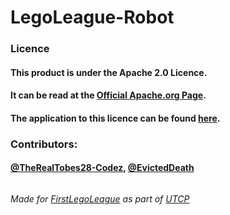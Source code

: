 # LegoLeague-Robot

### Licence

#### This product is under the Apache 2.0 Licence. 
#### It can be read at the [Official Apache.org Page](https://www.apache.org/licenses/LICENSE-2.0).
#### The application to this licence can be found [here](https://github.com/TheRealTobes28-Codez/LegoLeague-Robot/blob/main/LICENCE).

### Contributors:

#### [@TheRealTobes28-Codez](mailto:admin@tobestech.com), [@EvictedDeath](https://github.com)

######

###### Made for [FirstLegoLeague](https://www.firstlegoleague.org/) as part of [UTCP](https://utcportsmouth.org)